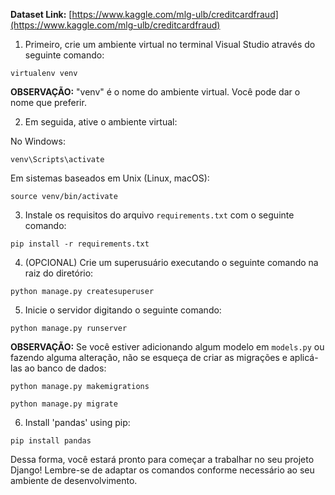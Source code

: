 **Dataset Link:** [https://www.kaggle.com/mlg-ulb/creditcardfraud](https://www.kaggle.com/mlg-ulb/creditcardfraud)

1. Primeiro, crie um ambiente virtual no terminal  Visual Studio através do seguinte comando:


```virtualenv venv```



**OBSERVAÇÃO:** "venv" é o nome do ambiente virtual. Você pode dar o nome que preferir.

2. Em seguida, ative o ambiente virtual:

No Windows:

```venv\Scripts\activate```


Em sistemas baseados em Unix (Linux, macOS):

```source venv/bin/activate```



3. Instale os requisitos do arquivo `requirements.txt` com o seguinte comando:

```pip install -r requirements.txt```



4. (OPCIONAL) Crie um superusuário executando o seguinte comando na raiz do diretório:

```python manage.py createsuperuser```



5. Inicie o servidor digitando o seguinte comando:

```python manage.py runserver```



**OBSERVAÇÃO:** Se você estiver adicionando algum modelo em `models.py` ou fazendo alguma alteração, não se esqueça de criar as migrações e aplicá-las ao banco de dados:


```python manage.py makemigrations```

```python manage.py migrate```

6. Install 'pandas' using pip:

```pip install pandas```


Dessa forma, você estará pronto para começar a trabalhar no seu projeto Django! Lembre-se de adaptar os comandos conforme necessário ao seu ambiente de desenvolvimento.



